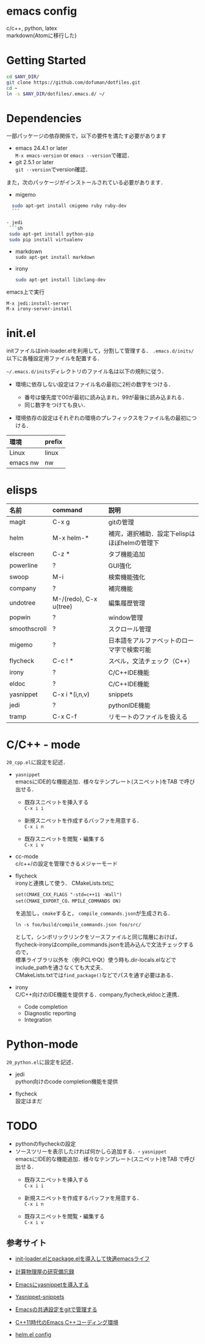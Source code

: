 emacs config
===

c/c++, python, latex  
  markdown(Atomに移行した)

Getting Started
===

```sh
cd $ANY_DIR/
git clone https://github.com/dofuman/dotfiles.git
cd ~
ln -s $ANY_DIR/dotfiles/.emacs.d/ ~/
```

Dependencies
===
一部パッケージの依存関係で，以下の要件を満たす必要があります
 - emacs 24.4.1 or later  
  `M-x emacs-version` or `emacs --version`で確認．  
 - git 2.5.1 or later  
  `git --version`でversion確認．  

また，次のパッケージがインストールされている必要があります．  

 - migemo  

  ```sh
	sudo apt-get install cmigemo ruby ruby-dev
	```

 - jedi    
   ```sh
   sudo apt-get install python-pip  
   sudo pip install virtualenv  
   ```
 - markdown  
   `sudo apt-get install markdown`  

 - irony	   
   ```sh
   sudo apt-get install libclang-dev
   ```

emacs上で実行  

```
M-x jedi:install-server
M-x irony-server-install
```

init.el
===
initファイルはinit-loader.elを利用して，分割して管理する．
`.emacs.d/inits/`以下に各種設定用ファイルを配置する．

`~/.emacs.d/inits`ディレクトリのファイル名は以下の規則に従う．

- 環境に依存しない設定はファイル名の最初に2桁の数字をつける．

	- 番号は優先度で00が最初に読み込まれ，99が最後に読み込まれる．
	- 同じ数字をつけても良い．

- 環境依存の設定はそれぞれの環境のプレフィックスをファイル名の最初につける．

|環境|prefix|  
|:--|:--|  
|Linux|linux|  
|emacs nw|nw|

elisps
===

|名前|command|説明|  
|:--|:--|:--|  
|magit|C-x g|gitの管理|  
|helm|M-x helm-*|補完，選択補助．設定下elispはほぼhelmの管理下|  
|elscreen|C-z *|タブ機能追加|  
|powerline|?|GUI強化|  
|swoop|M-i|検索機能強化|  
|company|?|補完機能|  
|undotree|M-/(redo), C-x u(tree)|編集履歴管理|  
|popwin|?|window管理|
|smoothscroll|?|スクロール管理|
|migemo|?|日本語をアルファベットのローマ字で検索可能|
|flycheck|C-c ! *|スペル，文法チェック（C++）|
|irony|?|C/C++IDE機能|
|eldoc|?|C/C++IDE機能|
|yasnippet|C-x i *(i,n,v)|snippets|
|jedi|?|pythonIDE機能|
|tramp|C-x C-f|リモートのファイルを扱える|

C/C++ - mode
===
`20_cpp.el`に設定を記述．
- `yasnippet`  
emacsにIDE的な機能追加．様々なテンプレート(スニペット)をTAB で呼び出せる．
	- 既存スニペットを挿入する  
	  `C-x i i`  

	- 新規スニペットを作成するバッファを用意する．  
	  `C-x i n`  

	- 既存スニペットを閲覧・編集する  
	  `C-x i v`  

- cc-mode    
  c/c++/の設定を管理できるメジャーモード

- flycheck  
  ironyと連携して使う．
  CMakeLists.txtに
  ```
  set(CMAKE_CXX_FLAGS "-std=c++11 -Wall")
  set(CMAKE_EXPORT_CO，MPILE_COMMANDS ON)
  ```
  を追加し，`cmake`すると， `compile_commands.json`が生成される．
  ```shまだ
  ln -s foo/build/compile_commands.json foo/src/
  ```
  として，シンボリックリンクをソースファイルと同じ階層におけば，  
  flycheck-ironyはcompile_commands.jsonを読み込んで文法チェックするので，  
  標準ライブラリ以外を（例:PCLやQt）使う時も.dir-locals.elなどでinclude_pathを通さなくても大丈夫．  
  CMakeLists.txtでは`find_package()`などでパスを通す必要はある．

- irony  
  C/C++向けのIDE機能を提供する．company,flycheck,eldocと連携．
  - Code completion
  - Diagnostic reporting
  - Integration

Python-mode
===
`20_python.el`に設定を記述．

- jedi  
  python向けのcode completion機能を提供  

- flycheck  
  設定はまだ

TODO
===

- pythonのflycheckの設定
- ソースツリーを表示したければ何かしら追加する．- `yasnippet`  
emacsにIDE的な機能追加．様々なテンプレート(スニペット)をTAB で呼び出せる．
	- 既存スニペットを挿入する  
	  `C-x i i`  

	- 新規スニペットを作成するバッファを用意する．  
	  `C-x i n`  

	- 既存スニペットを閲覧・編集する  
	  `C-x i v`  


## 参考サイト

- [init-loader.elとpackage.elを導入して快適emacsライフ](http://qiita.com/catatsuy/items/5f1cd86e2522fd3384a0)

- [計算物理屋の研究備忘録 ](http://keisanbutsuriya.hateblo.jp/entry/2015/02/17/131824)

- [Emacsにyasnippetを導入する](http://vdeep.net/emacs-yasnippet)

- [Yasnippet-snippets](https://github.com/AndreaCrotti/yasnippet-snippets)

- [Emacsの共通設定をgitで管理する](http://keisanbutsuriya.hateblo.jp/entry/2015/02/17/131824)

- [C++11時代のEmacs C++コーディング環境](http://qiita.com/alpha22jp/items/90f7f2ad4f8b1fa089f4)

- [helm.el config](http://d.hatena.ne.jp/a_bicky/20151123/1448285411)
